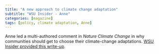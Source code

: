 ```yaml
---
title: "A new approach to climate change adaptation"
subtitle: "WSU Insider - Anne"
categories: [magazine]
tags: [policy, climate adaptation, Anne]
---
```

Anne led a multi-authored comment in _Nature Climate Change_ in why communities should get to choose their climate-change adaptations. [WSU Insider provided this write-up](https://news.wsu.edu/news/2022/03/21/a-new-approach-to-climate-change-adaptation/).
